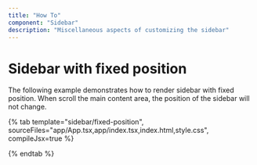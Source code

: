 ```yaml
---
title: "How To"
component: "Sidebar"
description: "Miscellaneous aspects of customizing the sidebar"
---
```


# Sidebar with fixed position

The following example demonstrates how to render sidebar with fixed position. When scroll the main content area, the position of the sidebar will not change.

{% tab template="sidebar/fixed-position", sourceFiles="app/App.tsx,app/index.tsx,index.html,style.css",  compileJsx=true %}

{% endtab %}
